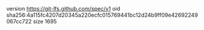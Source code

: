 version https://git-lfs.github.com/spec/v1
oid sha256:4a115fc4207d20345a220ecfc015769441bc12d24b9ff09e42692249067cc722
size 1695
